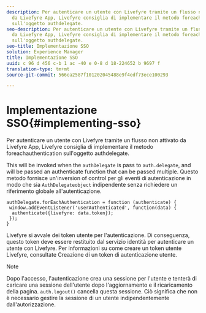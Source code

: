 ```yaml
---
description: Per autenticare un utente con Livefyre tramite un flusso non attivato
  da Livefyre App, Livefyre consiglia di implementare il metodo foreachauthentication
  sull'oggetto authdelegate.
seo-description: Per autenticare un utente con Livefyre tramite un flusso non attivato
  da Livefyre App, Livefyre consiglia di implementare il metodo foreachauthentication
  sull'oggetto authdelegate.
seo-title: Implementazione SSO
solution: Experience Manager
title: Implementazione SSO
uuid: c 96 d 456 c-b 1 ac -40 e 0-8 d 18-224652 b 9697 f
translation-type: tm+mt
source-git-commit: 566ea2587f101202045488e9f4edf73ece100293

---
```



# Implementazione SSO{#implementing-sso}

Per autenticare un utente con Livefyre tramite un flusso non attivato da Livefyre App, Livefyre consiglia di implementare il metodo foreachauthentication sull'oggetto authdelegate.

This will be invoked when the `authDelegate` is pass to `auth.delegate`, and will be passed an authenticate function that can be passed multiple. Questo metodo fornisce un'inversion of control per gli eventi di autenticazione in modo che sia `AuthDelegateobject` indipendente senza richiedere un riferimento globale all'autenticazione.

```
authDelegate.forEachAuthentication = function (authenticate) { 
 window.addEventListener('userAuthenticated', function(data) { 
  authenticate({livefyre: data.token}); 
 }); 
}
```

Livefyre si avvale dei token utente per l'autenticazione. Di conseguenza, questo token deve essere restituito dal servizio identità per autenticare un utente con Livefyre. Per informazioni su come creare un token utente Livefyre, consultate Creazione di un token di autenticazione utente.

>[!NOTE]
>
>Dopo l'accesso, l'autenticazione crea una sessione per l'utente e tenterà di caricare una sessione dell'utente dopo l'aggiornamento e il ricaricamento della pagina. `auth.logout()` cancella questa sessione. Ciò significa che non è necessario gestire la sessione di un utente indipendentemente dall'autorizzazione.

